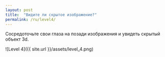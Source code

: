 ```yaml
---
layout: post
title:  "Видите ли скрытое изображение?"
permalink: /ru/level4/
---
```

Сосредоточьте свои глаза на позади изображения и увидеть скрытый объект 3d.

![Level 4]({{ site.url }}/assets/level_4.png)